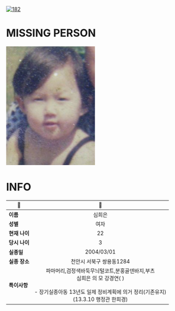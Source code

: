 [![182](https://img.shields.io/badge/%EC%8B%A4%EC%A2%85%EC%8B%A0%EA%B3%A0%EB%8A%94%20%EA%B5%AD%EB%B2%88%EC%97%86%EC%9D%B4-182-blue)](http://safe182.go.kr/index.do)

# MISSING PERSON

<img src="./missing_person.jpg">

# INFO

|🔑|💎|
|--|:--:|
|**이름**|심희은|
|**성별**|여자|
|**현재 나이**|22|
|**당시 나이**|3|
|**실종일**|2004/03/01|
|**실종 장소**|천안시 서북구 쌍용동1284 |
|**특이사항**|파마머리,검정색바둑무늬털코트,분홍골덴바지,부츠</br>심희은 의 모 강경연( )</br></br>- 장기실종아동 13년도 일제 정비계획에 의거 정리(기존유지)</br>(13.3.10 행정관 한희경)|
